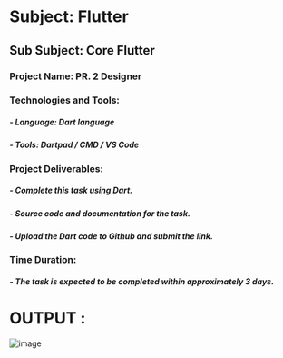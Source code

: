 # Subject: Flutter

## Sub Subject: Core Flutter

### Project Name: PR. 2 Designer

### Technologies and Tools:
   ##### - Language: Dart language
   ##### - Tools: Dartpad / CMD / VS Code

### Project Deliverables:
   ##### - Complete this task using Dart.
   ##### - Source code and documentation for the task.
   ##### - Upload the Dart code to Github and submit the link.

### Time Duration:
   ##### - The task is expected to be completed within approximately 3 days.

# OUTPUT : 
   ![image](https://github.com/SimranPanjwani0/Core_Flutter/assets/145319273/74f95172-0d72-46e8-a1ce-7ab75dc993f8)
